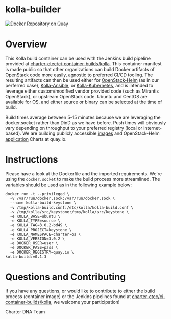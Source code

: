 # kolla-builder
[![Docker Repository on Quay](https://quay.io/repository/charter-os/kolla-build/status "Docker Repository on Quay")](https://quay.io/repository/charter-os/kolla-build)

# Overview
This Kolla build container can be used with the Jenkins build pipeline provided at [charter-ctec/ci-container-builds/kolla](https://github.com/charter-ctec/ci-container-builds/kolla). This container manifest is made public so that other organizations can build Docker artifacts of OpenStack code more easily, agnostic to preferred CI/CD tooling. The resulting artifacts can then be used either for [OpenStack-Helm](https://github.com/openstack/openstack-helm) (as in our perferred case), [Kolla-Ansible](https://github.com/openstack/kolla-ansible), or [Kolla-Kubernetes](https://github.com/openstack/kolla-kubernetes), and is intended to leverage either custom/modified vendor provided code (such as Mirantis OpenStack), or upstream OpenStack code. Ubuntu and CentOS are available for OS, and either source or binary can be selected at the time of build.

Build times average between 5-15 minutes because we are leveraging the docker.socket rather than DinD as we have before. Push times will obviously vary depending on throughput to your preferred registry (local or internet-based). We are building publicly accessible [images](https://quay.io/organization/charter-os) and OpenStack-Helm [application](https://quay.io/application/) Charts at quay.io.

# Instructions
Please have a look at the Dockerfile and the imported requirements. We're using the `docker.socket` to make the build process more streamlined. The variables should be used as in the following example below:

```
docker run -t --privileged \
  -v /var/run/docker.sock:/var/run/docker.sock \
  --name kolla-build-keystone \
  -v /tmp/kolla-build.conf:/etc/kolla/kolla-build.conf \
  -v /tmp/kolla/src/keystone:/tmp/kolla/src/keystone \
  -e KOLLA_BASE=ubuntu \
  -e KOLLA_TYPE=source \
  -e KOLLA_TAG=3.0.2-bd49 \
  -e KOLLA_PROJECT=keystone \
  -e KOLLA_NAMESPACE=charter-os \
  -e KOLLA_VERSION=3.0.2 \
  -e DOCKER_USER=user \
  -e DOCKER_PASS=pass \
  -e DOCKER_REGISTRY=quay.io \
kolla-build:v0.1.3
```

# Questions and Contributing
If you have any questions, or would like to contribute to either the build process (container image) or the Jenkins pipelines found at [charter-ctec/ci-container-builds/kolla](https://github.com/charter-ctec/ci-container-builds/kolla), we welcome your participation!

Charter DNA Team
